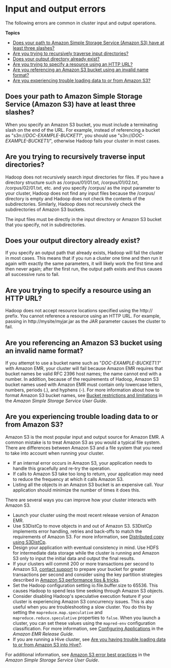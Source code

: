 # Input and output errors<a name="emr-troubleshoot-errors-io"></a>

The following errors are common in cluster input and output operations\.

**Topics**
+ [Does your path to Amazon Simple Storage Service \(Amazon S3\) have at least three slashes?](#threeslashes)
+ [Are you trying to recursively traverse input directories?](#recurseinput)
+ [Does your output directory already exist?](#directoryexist)
+ [Are you trying to specify a resource using an HTTP URL?](#httpurl)
+ [Are you referencing an Amazon S3 bucket using an invalid name format?](#validdnsname)
+ [Are you experiencing trouble loading data to or from Amazon S3?](#emr-troubleshoot-errors-io-1)

## Does your path to Amazon Simple Storage Service \(Amazon S3\) have at least three slashes?<a name="threeslashes"></a>

 When you specify an Amazon S3 bucket, you must include a terminating slash on the end of the URL\. For example, instead of referencing a bucket as "s3n://*DOC\-EXAMPLE\-BUCKET1*", you should use "s3n://*DOC\-EXAMPLE\-BUCKET1*/", otherwise Hadoop fails your cluster in most cases\. 

## Are you trying to recursively traverse input directories?<a name="recurseinput"></a>

 Hadoop does not recursively search input directories for files\. If you have a directory structure such as /corpus/01/01\.txt, /corpus/01/02\.txt, /corpus/02/01\.txt, etc\. and you specify /corpus/ as the input parameter to your cluster, Hadoop does not find any input files because the /corpus/ directory is empty and Hadoop does not check the contents of the subdirectories\. Similarly, Hadoop does not recursively check the subdirectories of Amazon S3 buckets\. 

 The input files must be directly in the input directory or Amazon S3 bucket that you specify, not in subdirectories\. 

## Does your output directory already exist?<a name="directoryexist"></a>

 If you specify an output path that already exists, Hadoop will fail the cluster in most cases\. This means that if you run a cluster one time and then run it again with exactly the same parameters, it will likely work the first time and then never again; after the first run, the output path exists and thus causes all successive runs to fail\. 

## Are you trying to specify a resource using an HTTP URL?<a name="httpurl"></a>

 Hadoop does not accept resource locations specified using the http:// prefix\. You cannot reference a resource using an HTTP URL\. For example, passing in http://mysite/myjar\.jar as the JAR parameter causes the cluster to fail\. 

## Are you referencing an Amazon S3 bucket using an invalid name format?<a name="validdnsname"></a>

 If you attempt to use a bucket name such as "*DOC\-EXAMPLE\-BUCKET1*\.1" with Amazon EMR, your cluster will fail because Amazon EMR requires that bucket names be valid RFC 2396 host names; the name cannot end with a number\. In addition, because of the requirements of Hadoop, Amazon S3 bucket names used with Amazon EMR must contain only lowercase letters, numbers, periods \(\.\), and hyphens \(\-\)\. For more information about how to format Amazon S3 bucket names, see [Bucket restrictions and limitations](https://docs.aws.amazon.com/AmazonS3/latest/dev/index.html?BucketRestrictions.html) in the *Amazon Simple Storage Service User Guide*\. 

## Are you experiencing trouble loading data to or from Amazon S3?<a name="emr-troubleshoot-errors-io-1"></a>

 Amazon S3 is the most popular input and output source for Amazon EMR\. A common mistake is to treat Amazon S3 as you would a typical file system\. There are differences between Amazon S3 and a file system that you need to take into account when running your cluster\. 
+  If an internal error occurs in Amazon S3, your application needs to handle this gracefully and re\-try the operation\. 
+  If calls to Amazon S3 take too long to return, your application may need to reduce the frequency at which it calls Amazon S3\. 
+  Listing all the objects in an Amazon S3 bucket is an expensive call\. Your application should minimize the number of times it does this\. 

 There are several ways you can improve how your cluster interacts with Amazon S3\. 
+  Launch your cluster using the most recent release version of Amazon EMR\. 
+ Use S3DistCp to move objects in and out of Amazon S3\. S3DistCp implements error handling, retries and back\-offs to match the requirements of Amazon S3\. For more information, see [Distributed copy using S3DistCp](https://docs.aws.amazon.com/emr/latest/ReleaseGuide/UsingEMR_s3distcp.html)\. 
+  Design your application with eventual consistency in mind\. Use HDFS for intermediate data storage while the cluster is running and Amazon S3 only to input the initial data and output the final results\. 
+  If your clusters will commit 200 or more transactions per second to Amazon S3, [contact support](https://aws.amazon.com/contact-us/) to prepare your bucket for greater transactions per second and consider using the key partition strategies described in [Amazon S3 performance tips & tricks](http://aws.typepad.com/aws/2012/03/amazon-s3-performance-tips-tricks-seattle-hiring-event.html)\. 
+  Set the Hadoop configuration setting io\.file\.buffer\.size to 65536\. This causes Hadoop to spend less time seeking through Amazon S3 objects\. 
+  Consider disabling Hadoop's speculative execution feature if your cluster is experiencing Amazon S3 concurrency issues\. This is also useful when you are troubleshooting a slow cluster\. You do this by setting the `mapreduce.map.speculative` and `mapreduce.reduce.speculative` properties to `false`\. When you launch a cluster, you can set these values using the `mapred-env` configuration classification\. For more information, see [Configuring Applications](https://docs.aws.amazon.com/emr/latest/ReleaseGuide/emr-configure-apps.html) in the *Amazon EMR Release Guide*\. 
+  If you are running a Hive cluster, see [Are you having trouble loading data to or from Amazon S3 into Hive?](emr-troubleshoot-error-hive.md#emr-troubleshoot-error-hive-3)\. 

 For additional information, see [Amazon S3 error best practices](https://docs.aws.amazon.com/AmazonS3/latest/dev/ErrorBestPractices.html) in the *Amazon Simple Storage Service User Guide*\. 